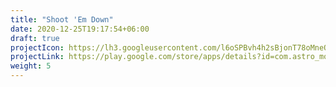 ```yaml
---
title: "Shoot 'Em Down"
date: 2020-12-25T19:17:54+06:00
draft: true
projectIcon: https://lh3.googleusercontent.com/l6oSPBvh4h2sBjonT78oMneQ3SZrmfsBkz1JfCsYn9b_X53O1f_Pacm7cbIN63ShSupV=s180
projectLink: https://play.google.com/store/apps/details?id=com.astro_monkey.shoot_em_down
weight: 5
---
```


